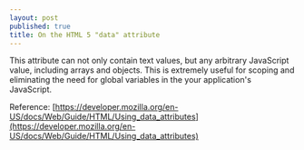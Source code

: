 ```yaml
---
layout: post
published: true
title: On the HTML 5 "data" attribute
---
```


This attribute can not only contain text values, but any arbitrary JavaScript value, including arrays and objects. This is extremely useful for scoping and eliminating the need for global variables in the your application's JavaScript.

Reference: [https://developer.mozilla.org/en-US/docs/Web/Guide/HTML/Using_data_attributes](https://developer.mozilla.org/en-US/docs/Web/Guide/HTML/Using_data_attributes)
